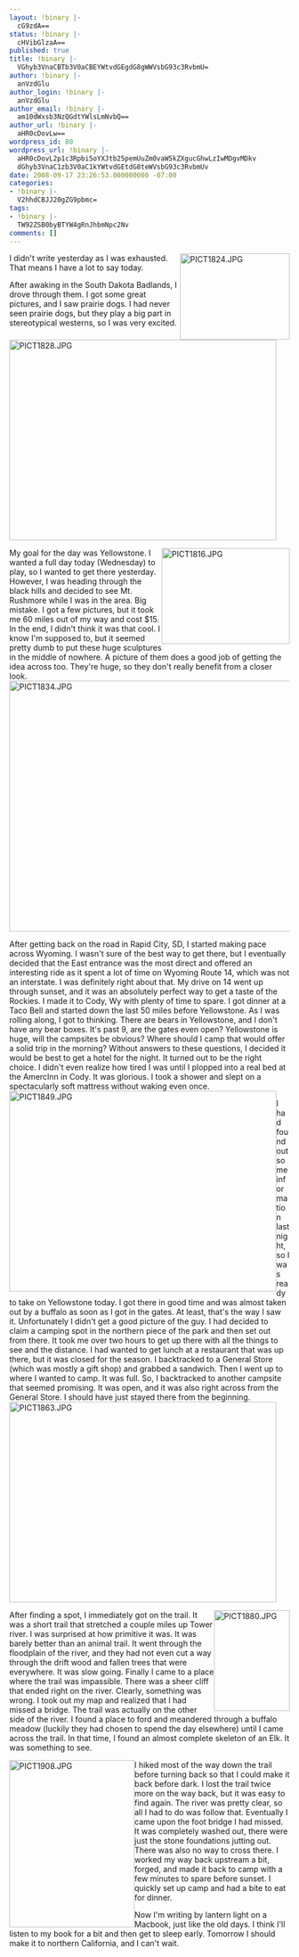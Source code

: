 ```yaml
---
layout: !binary |-
  cG9zdA==
status: !binary |-
  cHVibGlzaA==
published: true
title: !binary |-
  VGhyb3VnaCBTb3V0aCBEYWtvdGEgdG8gWWVsbG93c3RvbmU=
author: !binary |-
  anVzdGlu
author_login: !binary |-
  anVzdGlu
author_email: !binary |-
  am10dWxsb3NzQGdtYWlsLmNvbQ==
author_url: !binary |-
  aHR0cDovLw==
wordpress_id: 80
wordpress_url: !binary |-
  aHR0cDovL2p1c3Rpbi5oYXJtb25pemUuZm0vaW5kZXgucGhwLzIwMDgvMDkv
  dGhyb3VnaC1zb3V0aC1kYWtvdGEtdG8teWVsbG93c3RvbmUv
date: 2008-09-17 23:26:53.000000000 -07:00
categories:
- !binary |-
  V2hhdCBJJ20gZG9pbmc=
tags:
- !binary |-
  TW92ZSB0byBTYW4gRnJhbmNpc2Nv
comments: []
---
```

<img style="float:right;clear:right;" src="http://justin.harmonize.fm/wp-content/uploads/2008/09/pict1824.jpg" alt="PICT1824.JPG" width="197" height="155" />I didn't write yesterday as I was exhausted. That means I have a lot to say today.

After awaking in the South Dakota Badlands, I drove through them. I got some great pictures, and I saw prairie dogs. I had never seen prairie dogs, but they play a big part in stereotypical westerns, so I was very excited. <img src="http://justin.harmonize.fm/wp-content/uploads/2008/09/pict1828.jpg" alt="PICT1828.JPG" width="480" height="360" />

<img style="float:right;" src="http://justin.harmonize.fm/wp-content/uploads/2008/09/pict1816.jpg" alt="PICT1816.JPG" width="230" height="172" />My goal for the day was Yellowstone. I wanted a full day today (Wednesday) to play, so I wanted to get there yesterday. However, I was heading through the black hills and decided to see Mt. Rushmore while I was in the area. Big mistake. I got a few pictures, but it took me 60 miles out of my way and cost $15. In the end, I didn't think it was that cool. I know I'm supposed to, but it seemed pretty dumb to put these huge sculptures in the middle of nowhere. A picture of them does a good job of getting the idea across too. They're huge, so they don't really benefit from a closer look.<img src="http://justin.harmonize.fm/wp-content/uploads/2008/09/pict1834.jpg" alt="PICT1834.JPG" width="600" height="450" />

After getting back on the road in Rapid City, SD, I started making pace across Wyoming. I wasn't sure of the best way to get there, but I eventually decided that the East entrance was the most direct and offered an interesting ride as it spent a lot of time on Wyoming Route 14, which was not an interstate. I was definitely right about that. My drive on 14 went up through sunset, and it was an absolutely perfect way to get a taste of the Rockies. I made it to Cody, Wy with plenty of time to spare. I got dinner at a Taco Bell and started down the last 50 miles before Yellowstone. As I was rolling along, I got to thinking. There are bears in Yellowstone, and I don't have any bear boxes. It's past 9, are the gates even open? Yellowstone is huge, will the campsites be obvious? Where should I camp that would offer a solid trip in the morning? Without answers to these questions, I decided it would be best to get a hotel for the night. It turned out to be the right choice. I didn't even realize how tired I was until I plopped into a real bed at the AmercInn in Cody. It was glorious. I took a shower and slept on a spectacularly soft mattress without waking even once.<img style="float:left;" src="http://justin.harmonize.fm/wp-content/uploads/2008/09/pict1849.jpg" alt="PICT1849.JPG" width="480" height="360" />

I had found out some information last night, so I was ready to take on Yellowstone today. I got there in good time and was almost taken out by a buffalo as soon as I got in the gates. At least, that's the way I saw it. Unfortunately I didn't get a good picture of the guy. I had decided to claim a camping spot in the northern piece of the park and then set out from there. It took me over two hours to get up there with all the things to see and the distance. I had wanted to get lunch at a restaurant that was up there, but it was closed for the season. I backtracked to a General Store (which was mostly a gift shop) and grabbed a sandwich. Then I went up to where I wanted to camp. It was full. So, I backtracked to another campsite that seemed promising. It was open, and it was also right across from the General Store. I should have just stayed there from the beginning.<img src="http://justin.harmonize.fm/wp-content/uploads/2008/09/pict1863.jpg" alt="PICT1863.JPG" width="480" height="360" />

<img style="float:right;" src="http://justin.harmonize.fm/wp-content/uploads/2008/09/pict1880.jpg" alt="PICT1880.JPG" width="136" height="181" />

After finding a spot, I immediately got on the trail. It was a short trail that stretched a couple miles up Tower river. I was surprised at how primitive it was. It was barely better than an animal trail. It went through the floodplain of the river, and they had not even cut a way through the drift wood and fallen trees that were everywhere. It was slow going. Finally I came to a place where the trail was impassible. There was a sheer cliff that ended right on the river. Clearly, something was wrong. I took out my map and realized that I had missed a bridge. The trail was actually on the other side of the river. I found a place to ford and meandered through a buffalo meadow (luckily they had chosen to spend the day elsewhere) until I came across the trail. In that time, I found an almost complete skeleton of an Elk. It was something to see.

<img style="float:left;" src="http://justin.harmonize.fm/wp-content/uploads/2008/09/pict1908.jpg" alt="PICT1908.JPG" width="225" height="300" />

I hiked most of the way down the trail before turning back so that I could make it back before dark. I lost the trail twice more on the way back, but it was easy to find again. The river was pretty clear, so all I had to do was follow that. Eventually I came upon the foot bridge I had missed. It was completely washed out, there were just the stone foundations jutting out. There was also no way to cross there. I worked my way back upstream a bit, forged, and made it back to camp with a few minutes to spare before sunset. I quickly set up camp and had a bite to eat for dinner.

Now I'm writing by lantern light on a Macbook, just like the old days. I think I'll listen to my book for a bit and then get to sleep early. Tomorrow I should make it to northern California, and I can't wait.
